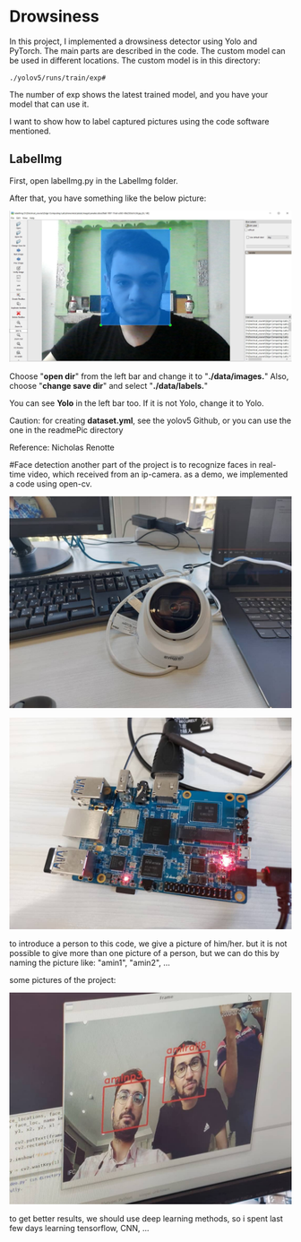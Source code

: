 # Drowsiness
In this project, I implemented a drowsiness detector using Yolo and PyTorch. The main parts are described in the code. The custom model can be used in different locations.
The custom model is in this directory:

```
./yolov5/runs/train/exp#
```

The number of exp shows the latest trained model, and you have your model that can use it.

I want to show how to label captured pictures using the code software mentioned.

## LabelImg
First, open labelImg.py in the LabelImg folder.

After that, you have something like the below picture:

![LabelImg](https://github.com/Sharif-Smart-and-Secure-Edge-Cloud-Lab/video-intelligence/blob/main/Drowsiness/readmePic/LabelImg.JPG)

Choose "**open dir**" from the left bar and change it to "**./data/images.**" Also, choose "**change save dir**" and select "**./data/labels.**"

You can see **Yolo** in the left bar too. If it is not Yolo, change it to Yolo.

Caution: for creating **dataset.yml**, see the yolov5 Github, or you can use the one in the readmePic directory

Reference: 
Nicholas Renotte




#Face detection
another part of the project is to recognize faces in real-time video, which received from an ip-camera.
as a demo, we implemented a code using open-cv.

![LabelImg](https://github.com/Sharif-Smart-and-Secure-Edge-Cloud-Lab/video-intelligence/blob/main/Drowsiness/readmePic/demo0.jpeg)

![LabelImg](https://github.com/Sharif-Smart-and-Secure-Edge-Cloud-Lab/video-intelligence/blob/main/Drowsiness/readmePic/demo1.jpeg)

to introduce a person to this code, we give a picture of him/her. but it is not possible to give more than one picture of a person, but we can do this by naming the picture like: "amin1", "amin2", ...

some pictures of the project:


![LabelImg](https://github.com/Sharif-Smart-and-Secure-Edge-Cloud-Lab/video-intelligence/blob/main/Drowsiness/readmePic/demo4.jpeg)

to get better results, we should use deep learning methods, so i spent last few days learning tensorflow, CNN, ... 




